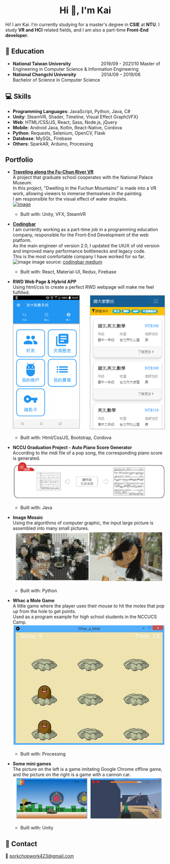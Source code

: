 
<h1 align="center">Hi 👋, I'm Kai</h1>  

Hi! I am Kai. I'm currently studying for a master's degree in **CSIE** at **NTU**. I study **VR and HCI** related fields, and I am also a part-time **Front-End developer**.

## :book: Education
* **National Taiwan University**&nbsp; &nbsp; &nbsp; &nbsp; &nbsp; &nbsp; &nbsp; &nbsp; &nbsp; &nbsp; &nbsp; &nbsp; 2019/09 - 2021/10
Master of Engineering in Computer Science & Information Engineering  
* **National Chengchi University**&nbsp; &nbsp; &nbsp; &nbsp; &nbsp; &nbsp; &nbsp; &nbsp; &nbsp; &nbsp; 2014/09 – 2019/06  
Bachelor of Science in Computer Science   


## :computer: Skills
* **Programming Languages**: JavaScript, Python, Java, C#  
* **Unity**: SteamVR, Shader, Timeline, Visual Effect Graph(VFX)  
* **Web**: HTML/CSS/JS, React, Sass, Node.js, jQuery 
* **Mobile**: Android Java, Kotlin, React-Native, Cordova  
* **Python**: Requests, Selenium, OpenCV, Flask  
* **Database**: MySQL, Firebase  
* **Others**: SparkAR, Arduino, Processing

<!--- 
## Experience 
-->

## Portfolio

* [**Traveling along the Fu-Chun River VR**](https://www.youtube.com/watch?v=b9SR5UyeX9o)  
A project that graduate school cooperates with the National Palace Museum.  
In this project, "Dwelling in the Fuchun Mountains" is made into a VR work, allowing viewers to immerse themselves in the painting.   
I am responsible for the visual effect of water droplets.  
[![image](https://img.youtube.com/vi/b9SR5UyeX9o/0.jpg)](https://www.youtube.com/watch?v=b9SR5UyeX9o)
    * Built with: Unity, VFX, SteamVR  

* [**Codingbar**](https://codingbar.ai/)    
I am currently working as a part-time job in a programming education company, responsible for the Front-End Development of the web platform.  
As the main engineer of version 2.0, I updated the UIUX of old version and improved many performance bottlenecks and legacy code.  
This is the most comfortable company I have worked for so far.  
![image](https://miro.medium.com/max/2400/1*K3y3_hQ2w8MF2GK2fAcR_g.png)
image source: [codingbar medium](https://medium.com/codingbar/%E5%A4%A2%E6%83%B3%E4%BF%83%E4%BD%BF%E7%A4%BE%E5%9C%98%E7%9A%84%E8%90%8C%E8%8A%BD-%E6%BF%B1%E6%B1%9F%E5%94%90%E5%90%8C%E5%AD%B8-b29997e581aa)  
    * Built with: React, Material-UI, Redux, Firebase  
  
* **RWD Web Page & Hybrid APP**  
Using html/css to create a perfect RWD webpage will make me feel fulfilled.  
![image](https://github.com/colman423/colman423/blob/main/RWDWebPage.png)  
    * Built with: Html/Css/JS, Bootstrap, Cordova  
   
* **NCCU Graduation Project - Auto Piano Score Generator**  
According to the midi file of a pop song, the corresponding piano score is generated.    
![image](https://github.com/colman423/colman423/blob/main/AutoPianoScoreGenerator.png)  
    * Built with: Java  

* **Image Mosaic**    
Using the algorithms of computer graphic, the input large picture is assembled into many small pictures.    
![image](https://github.com/colman423/colman423/blob/main/ImageMosaic.png)    
    * Built with: Python  

* **Whac a Mole Game**    
A little game where the player uses their mouse to hit the moles that pop up from the hole to get points.    
Used as a program example for high school students in the NCCUCS Camp.    
![image](https://github.com/colman423/colman423/blob/main/WhacAMoleGame.png)  
    * Built with: Processing  
  
* **Some mini games**  
The picture on the left is a game imitating Google Chrome offline game, and the picture on the right is a game with a cannon car.  
![image](https://github.com/colman423/colman423/blob/main/SomeMiniGames.png)  
    * Built with: Unity  
  
## :email: Contact  
:email: porkchopwork423@gmail.com    
